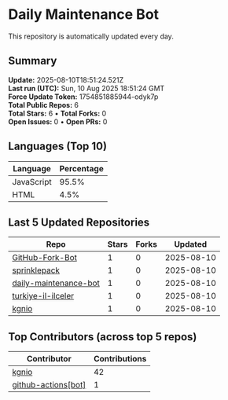 # Daily Maintenance Bot

This repository is automatically updated every day.

## Summary
<!-- STATS:START -->
**Update:** 2025-08-10T18:51:24.521Z  
**Last run (UTC):** Sun, 10 Aug 2025 18:51:24 GMT  
**Force Update Token:** 1754851885944-odyk7p  
**Total Public Repos:** 6  
**Total Stars:** 6 • **Total Forks:** 0  
**Open Issues:** 0 • **Open PRs:** 0
<!-- STATS:END -->

## Languages (Top 10)
<!-- LANGS:START -->
Language | Percentage
--- | ---
JavaScript | 95.5%
HTML | 4.5%
<!-- LANGS:END -->

## Last 5 Updated Repositories
<!-- RECENT:START -->
Repo | Stars | Forks | Updated
--- | --- | --- | ---
[GitHub-Fork-Bot](https://github.com/kgnio/GitHub-Fork-Bot) | 1 | 0 | 2025-08-10
[sprinklepack](https://github.com/kgnio/sprinklepack) | 1 | 0 | 2025-08-10
[daily-maintenance-bot](https://github.com/kgnio/daily-maintenance-bot) | 1 | 0 | 2025-08-10
[turkiye-il-ilceler](https://github.com/kgnio/turkiye-il-ilceler) | 1 | 0 | 2025-08-10
[kgnio](https://github.com/kgnio/kgnio) | 1 | 0 | 2025-08-10
<!-- RECENT:END -->

## Top Contributors (across top 5 repos)
<!-- CONTRIB:START -->
Contributor | Contributions
--- | ---
[kgnio](https://github.com/kgnio) | 42
[github-actions[bot]](https://github.com/apps/github-actions) | 1
<!-- CONTRIB:END -->
